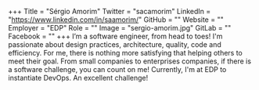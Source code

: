 +++
Title = "Sérgio Amorim"
Twitter = "sacamorim"
LinkedIn = "https://www.linkedin.com/in/saamorim/"
GitHub = ""
Website = ""
Employer = "EDP"
Role = ""
Image = "sergio-amorim.jpg"
GitLab = ""
Facebook = ""
+++
I’m a software engineer, from head to toes! I&#39;m passionate about design practices, architecture, quality, code and efficiency. For me, there is nothing more satisfying that helping others to meet their goal. From small companies to enterprises companies, if there is a software challenge, you can count on me! Currently, I&#39;m at EDP to instantiate DevOps. An excellent challenge!